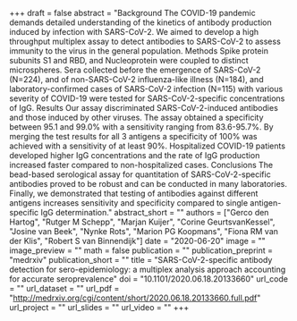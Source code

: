 +++
draft = false
abstract = "Background The COVID-19 pandemic demands detailed understanding of the kinetics of antibody production induced by infection with SARS-CoV-2. We aimed to develop a high throughput multiplex assay to detect antibodies to SARS-CoV-2 to assess immunity to the virus in the general population. Methods Spike protein subunits S1 and RBD, and Nucleoprotein were coupled to distinct microspheres. Sera collected before the emergence of SARS-CoV-2 (N=224), and of non-SARS-CoV-2 influenza-like illness (N=184), and laboratory-confirmed cases of SARS-CoV-2 infection (N=115) with various severity of COVID-19 were tested for SARS-CoV-2-specific concentrations of IgG. Results Our assay discriminated SARS-CoV-2-induced antibodies and those induced by other viruses. The assay obtained a specificity between 95.1 and 99.0% with a sensitivity ranging from 83.6-95.7%. By merging the test results for all 3 antigens a specificity of 100% was achieved with a sensitivity of at least 90%. Hospitalized COVID-19 patients developed higher IgG concentrations and the rate of IgG production increased faster compared to non-hospitalized cases. Conclusions The bead-based serological assay for quantitation of SARS-CoV-2-specific antibodies proved to be robust and can be conducted in many laboratories. Finally, we demonstrated that testing of antibodies against different antigens increases sensitivity and specificity compared to single antigen-specific IgG determination."
abstract_short = ""
authors = ["Gerco den Hartog", "Rutger M Schepp", "Marjan Kuijer", "Corine GeurtsvanKessel", "Josine van Beek", "Nynke Rots", "Marion PG Koopmans", "Fiona RM van der Klis", "Robert S van Binnendijk"]
date = "2020-06-20"
image = ""
image_preview = ""
math = false
publication = ""
publication_preprint = "medrxiv"
publication_short = ""
title = "SARS-CoV-2-specific antibody detection for sero-epidemiology: a multiplex analysis approach accounting for accurate seroprevalence"
doi = "10.1101/2020.06.18.20133660"
url_code = ""
url_dataset = ""
url_pdf = "http://medrxiv.org/cgi/content/short/2020.06.18.20133660.full.pdf"
url_project = ""
url_slides = ""
url_video = ""
+++